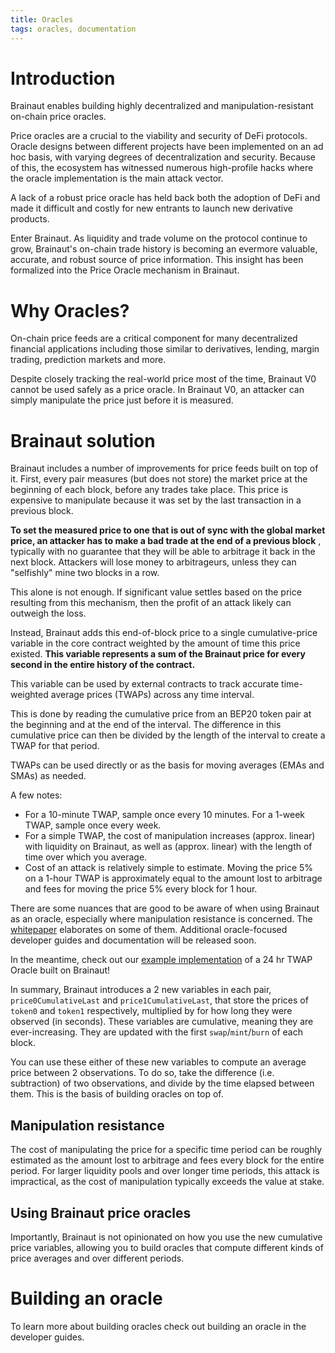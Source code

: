 ```yaml
---
title: Oracles
tags: oracles, documentation
---
```


# Introduction

Brainaut enables building highly decentralized and manipulation-resistant on-chain price oracles.

Price oracles are a crucial to the viability and security of DeFi protocols. Oracle designs between different projects have been implemented on an ad hoc basis, with varying degrees of decentralization and security. Because of this, the ecosystem has witnessed numerous high-profile hacks where the oracle implementation is the main attack vector.

 A lack of a robust price oracle has held back both the adoption of DeFi and made it difficult and costly for new entrants to launch new derivative products.

Enter Brainaut. As liquidity and trade volume on the protocol continue to grow, Brainaut's on-chain trade history is becoming an evermore valuable, accurate, and robust source of price information. This insight has been formalized into the Price Oracle mechanism in Brainaut.

# Why Oracles?

On-chain price feeds are a critical component for many decentralized financial applications including those similar to derivatives, lending, margin trading, prediction markets and more.

Despite closely tracking the real-world price most of the time, Brainaut V0 cannot be used safely as a price oracle. In Brainaut V0, an attacker can simply manipulate the price just before it is measured.

# Brainaut solution

Brainaut includes a number of improvements for price feeds built on top of it. First, every pair measures (but does not store) the market price at the beginning of each block, before any trades take place. This price is expensive to manipulate because it was set by the last transaction in a previous block.

**To set the measured price to one that is out of sync with the global market price, an attacker has to make a bad trade at the end of a previous block** , typically with no guarantee that they will be able to arbitrage it back in the next block. Attackers will lose money to arbitrageurs, unless they can "selfishly" mine two blocks in a row. 

This alone is not enough. If significant value settles based on the price resulting from this mechanism, then the profit of an attack likely can outweigh the loss.

Instead, Brainaut adds this end-of-block price to a single cumulative-price variable in the core contract weighted by the amount of time this price existed. **This variable represents a sum of the Brainaut price for every second in the entire history of the contract.**


This variable can be used by external contracts to track accurate time-weighted average prices (TWAPs) across any time interval.

This is done by reading the cumulative price from an BEP20 token pair at the beginning and at the end of the interval. The difference in this cumulative price can then be divided by the length of the interval to create a TWAP for that period.


TWAPs can be used directly or as the basis for moving averages (EMAs and SMAs) as needed.

A few notes:

- For a 10-minute TWAP, sample once every 10 minutes. For a 1-week TWAP, sample once every week.
- For a simple TWAP, the cost of manipulation increases (approx. linear) with liquidity on Brainaut, as well as (approx. linear) with the length of time over which you average.
- Cost of an attack is relatively simple to estimate. Moving the price 5% on a 1-hour TWAP is approximately equal to the amount lost to arbitrage and fees for moving the price 5% every block for 1 hour.

There are some nuances that are good to be aware of when using Brainaut as an oracle, especially where manipulation resistance is concerned. The <a href='#' target='_blank' rel='noopener noreferrer'>whitepaper</a> elaborates on some of them. Additional oracle-focused developer guides and documentation will be released soon.

In the meantime, check out our [example implementation](https://github.com/Brainaut/Brainaut-V1-Periphery/blob/master/contracts/examples/ExampleOracleSimple.sol) of a 24 hr TWAP Oracle built on Brainaut!

In summary, Brainaut introduces a 2 new variables in each pair, `price0CumulativeLast` and `price1CumulativeLast`, that store the prices of `token0` and `token1` respectively, multiplied by for how long they were observed (in seconds). These variables are cumulative, meaning they are ever-increasing. They are updated with the first `swap`/`mint`/`burn` of each block.

You can use these either of these new variables to compute an average price between 2 observations. To do so, take the difference (i.e. subtraction) of two observations, and divide by the time elapsed between them. This is the basis of building oracles on top of.

## Manipulation resistance

The cost of manipulating the price for a specific time period can be roughly estimated as the amount lost to arbitrage and fees every block for the entire period. For larger liquidity pools and over longer time periods, this attack is impractical, as the cost of manipulation typically exceeds the value at stake.

## Using Brainaut price oracles

Importantly, Brainaut is not opinionated on how you use the new cumulative price variables, allowing you to build oracles that compute different kinds of price averages and over different periods.

# Building an oracle

To learn more about building oracles check out <Link to="/docs/v1/smart-contract-integration/building-an-oracle/">building an oracle</Link> in the developer guides.

